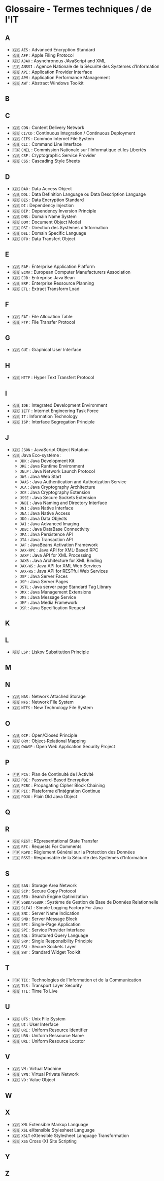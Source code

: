 # Glossaire - Termes techniques / de l'IT

## A

* :uk: `AES` : Advanced Encryption Standard
* :uk: `AFP` : Apple Filing Protocol
* :uk: `AJAX` : Asynchronous JAvaScript and XML
* :fr: `ANSSI` : Agence Nationale de la Sécurité des Systèmes d'Information
* :uk: `API` : Application Provider Interface
* :uk: `APM` : Application Performance Management
* :uk: `AWT` : Abstract Windows Toolkit

## B

## C

* :uk: `CDN` : Content Delivery Network
* :uk: `CI/CD` : Continuous Integration / Continuous Deployment
* :uk: `CIFS` : Common Internet File System
* :uk: `CLI` : Command Line Interface
* :fr: `CNIL` : Commission Nationale sur l'Informatique et les Libertés
* :uk: `CSP` : Cryptographic Service Provider
* :uk: `CSS` : Cascading Style Sheets

## D

* :uk: `DAO` : Data Access Object
* :uk: `DDL` : Data Definition Language ou Data Description Language
* :uk: `DES` : Data Encryption Standard
* :uk: `DI` : Dependency Injection
* :uk: `DIP` : Dependency Inversion Principle
* :uk: `DNS` : Domain Name System
* :uk: `DOM` : Document Object Model
* :fr: `DSI` : Direction des Systèmes d'Information
* :uk: `DSL` : Domain Specific Language
* :uk: `DTO` : Data Transfert Object

## E

* :uk: `EAP` : Enterprise Application Platform
* :uk: `ECMA` : European Computer Manufacturers Association
* :uk: `EJB` : Entreprise Java Bean
* :uk: `ERP` : Enterprise Ressource Planning
* :uk: `ETL` : Extract Transform Load

## F

* :uk: `FAT` : File Allocation Table
* :uk: `FTP` : File Transfer Protocol

## G

* :uk: `GUI` : Graphical User Interface

## H

* :uk: `HTTP` : Hyper Text Transfert Protocol

## I

* :uk: `IDE` : Integrated Development Environment
* :uk: `IETF` : Internet Engineering Task Force
* :uk: `IT` : Information Technology
* :uk: `ISP` : Interface Segregation Principle

## J

* :uk: `JSON` : JavaScript Object Notation
* :uk: Java Eco-système :
  * `JDK` : Java Development Kit
  * `JRE` : Java Runtime Environment
  * `JNLP` : Java Network Launch Protocol
  * `JWS` : Java Web Start
  * `JAAS` : Java Authentication and Authorization Service
  * `JCA` : Java Cryptography Architecture
  * `JCE` : Java Cryptography Extension
  * `JSSE` : Java Secure Sockets Extension
  * `JNDI` : Java Naming and Directory Interface
  * `JNI` : Java Native Interface
  * `JNA` : Java Native Access
  * `JDO` : Java Data Objects
  * `JAI` : Java Advanced Imaging
  * `JDBC` : Java DataBase Connectivity
  * `JPA` : Java Persistence API
  * `JTA` : Java Transaction API
  * `JAF` : JavaBeans Activation Framework
  * `JAX-RPC` : Java API for XML-Based RPC
  * `JAXP` : Java API for XML Processing
  * `JAXB` : Java Architecture for XML Binding
  * `JAX-WS` : Java API for XML Web Services
  * `JAX-RS` : Java API for RESTful Web Services
  * `JSF` : Java Server Faces
  * `JSP` : Java Server Pages
  * `JSTL` : Java server page Standard Tag Library
  * `JMX` : Java Management Extensions
  * `JMS` : Java Message Service
  * `JMF` : Java Media Framework
  * `JSR` : Java Specification Request

## K

## L

* :uk: `LSP` : Liskov Substitution Principle

## M

## N

* :uk: `NAS` : Network Attached Storage
* :uk: `NFS` : Network File System
* :uk: `NTFS` : New Technology File System

## O

* :uk: `OCP` : Open/Closed Principle
* :uk: `ORM` : Object-Relational Mapping
* :uk: `OWASP` : Open Web Application Security Project

## P

* :fr: `PCA` : Plan de Continuité de l'Activité
* :uk: `PBE` : Password-Based Encryption
* :uk: `PCBC` : Propagating Cipher Block Chaining
* :fr: `PIC` : Plateforme d'Intégration Continue
* :uk: `POJO` : Plain Old Java Object

## Q

## R

* :uk: `REST` : REpresentational State Transfer
* :uk: `RFC` : Requests For Comments 
* :fr: `RGPD` : Règlement Général sur la Protection des Données
* :fr: `RSSI` : Responsable de la Sécurité des Systèmes d'Information

## S

* :uk: `SAN` : Storage Area Network
* :uk: `SCP` : Secure Copy Protocol
* :uk: `SEO` : Search Engine Optimization
* :fr: `SGBD/SGBDR` : Système de Gestion de Base de Données Relationnelle
* :uk: `SLF4J` : Simple Logging Factory For Java
* :uk: `SNI` : Server Name Indication
* :uk: `SMB` : Server Message Block
* :uk: `SPI` : Single-Page Application
* :uk: `SPI` : Service Provider Interface
* :uk: `SQL` : Structured Query Language
* :uk: `SRP` : Single Responsibility Principle
* :uk: `SSL` : Secure Sockets Layer
* :uk: `SWT` : Standard Widget Toolkit

## T

* :fr: `TIC` : Technologies de l'Information et de la Communication
* :uk: `TLS` : Transport Layer Security
* :uk: `TTL` : Time To Live

## U

* :uk: `UFS` : Unix File System
* :uk: `UI` : User Interface
* :uk: `URI` : Uniform Resource Identifier
* :uk: `URN` : Uniform Ressource Name
* :uk: `URL` : Uniform Resource Locator

## V

* :uk: `VM` : Virtual Machine
* :uk: `VPN` : Virtual Private Network
* :uk: `VO` : Value Object

## W

## X

* :uk: `XML` Extensible Markup Language
* :uk: `XSL` eXtensible Stylesheet Language
* :uk: `XSLT` eXtensible Stylesheet Language Transformation
* :uk: `XSS` Cross (X) Site Scripting

## Y

## Z
